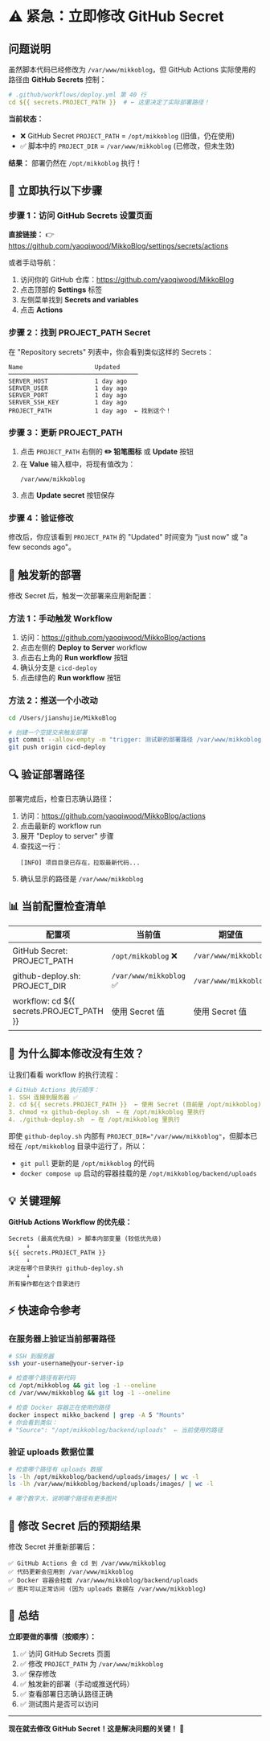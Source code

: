 # ⚠️ 紧急：立即修改 GitHub Secret

## 问题说明

虽然脚本代码已经修改为 `/var/www/mikkoblog`，但 GitHub Actions 实际使用的路径由 **GitHub Secrets** 控制：

```yaml
# .github/workflows/deploy.yml 第 40 行
cd ${{ secrets.PROJECT_PATH }}  # ← 这里决定了实际部署路径！
```

**当前状态：**
- ❌ GitHub Secret `PROJECT_PATH` = `/opt/mikkoblog` (旧值，仍在使用)
- ✅ 脚本中的 `PROJECT_DIR` = `/var/www/mikkoblog` (已修改，但未生效)

**结果：** 部署仍然在 `/opt/mikkoblog` 执行！

## 🎯 立即执行以下步骤

### 步骤 1：访问 GitHub Secrets 设置页面

**直接链接：**
👉 https://github.com/yaoqiwood/MikkoBlog/settings/secrets/actions

或者手动导航：
1. 访问你的 GitHub 仓库：https://github.com/yaoqiwood/MikkoBlog
2. 点击顶部的 **Settings** 标签
3. 左侧菜单找到 **Secrets and variables**
4. 点击 **Actions**

### 步骤 2：找到 PROJECT_PATH Secret

在 "Repository secrets" 列表中，你会看到类似这样的 Secrets：

```
Name                    Updated
────────────────────────────────────
SERVER_HOST             1 day ago
SERVER_USER             1 day ago  
SERVER_PORT             1 day ago
SERVER_SSH_KEY          1 day ago
PROJECT_PATH            1 day ago  ← 找到这个！
```

### 步骤 3：更新 PROJECT_PATH

1. 点击 `PROJECT_PATH` 右侧的 **✏️ 铅笔图标** 或 **Update** 按钮
2. 在 **Value** 输入框中，将现有值改为：
   ```
   /var/www/mikkoblog
   ```
3. 点击 **Update secret** 按钮保存

### 步骤 4：验证修改

修改后，你应该看到 `PROJECT_PATH` 的 "Updated" 时间变为 "just now" 或 "a few seconds ago"。

## 🚀 触发新的部署

修改 Secret 后，触发一次部署来应用新配置：

### 方法 1：手动触发 Workflow

1. 访问：https://github.com/yaoqiwood/MikkoBlog/actions
2. 点击左侧的 **Deploy to Server** workflow
3. 点击右上角的 **Run workflow** 按钮
4. 确认分支是 `cicd-deploy`
5. 点击绿色的 **Run workflow** 按钮

### 方法 2：推送一个小改动

```bash
cd /Users/jianshujie/MikkoBlog

# 创建一个空提交来触发部署
git commit --allow-empty -m "trigger: 测试新的部署路径 /var/www/mikkoblog"
git push origin cicd-deploy
```

## 🔍 验证部署路径

部署完成后，检查日志确认路径：

1. 访问：https://github.com/yaoqiwood/MikkoBlog/actions
2. 点击最新的 workflow run
3. 展开 "Deploy to server" 步骤
4. 查找这一行：
   ```
   [INFO] 项目目录已存在，拉取最新代码...
   ```
5. 确认显示的路径是 `/var/www/mikkoblog`

## 📊 当前配置检查清单

| 配置项 | 当前值 | 期望值 | 状态 |
|--------|--------|--------|------|
| GitHub Secret: PROJECT_PATH | `/opt/mikkoblog` ❌ | `/var/www/mikkoblog` | **需要修改** |
| github-deploy.sh: PROJECT_DIR | `/var/www/mikkoblog` ✅ | `/var/www/mikkoblog` | 已修改 |
| workflow: cd ${{ secrets.PROJECT_PATH }} | 使用 Secret 值 | 使用 Secret 值 | 等待 Secret 更新 |

## 🐛 为什么脚本修改没有生效？

让我们看看 workflow 的执行流程：

```yaml
# GitHub Actions 执行顺序：
1. SSH 连接到服务器 ✅
2. cd ${{ secrets.PROJECT_PATH }}  ← 使用 Secret (目前是 /opt/mikkoblog)
3. chmod +x github-deploy.sh  ← 在 /opt/mikkoblog 里执行
4. ./github-deploy.sh  ← 在 /opt/mikkoblog 里执行
```

即使 `github-deploy.sh` 内部有 `PROJECT_DIR="/var/www/mikkoblog"`，但脚本已经在 `/opt/mikkoblog` 目录中运行了，所以：
- `git pull` 更新的是 `/opt/mikkoblog` 的代码
- `docker compose up` 启动的容器挂载的是 `/opt/mikkoblog/backend/uploads`

## 💡 关键理解

**GitHub Actions Workflow 的优先级：**

```
Secrets (最高优先级) > 脚本内部变量 (较低优先级)
     ↓
${{ secrets.PROJECT_PATH }}
     ↓
决定在哪个目录执行 github-deploy.sh
     ↓
所有操作都在这个目录进行
```

## ⚡ 快速命令参考

### 在服务器上验证当前部署路径

```bash
# SSH 到服务器
ssh your-username@your-server-ip

# 检查哪个路径有新代码
cd /opt/mikkoblog && git log -1 --oneline
cd /var/www/mikkoblog && git log -1 --oneline

# 检查 Docker 容器正在使用的路径
docker inspect mikko_backend | grep -A 5 "Mounts"
# 你会看到类似：
# "Source": "/opt/mikkoblog/backend/uploads"  ← 当前使用的路径
```

### 验证 uploads 数据位置

```bash
# 检查哪个路径有 uploads 数据
ls -lh /opt/mikkoblog/backend/uploads/images/ | wc -l
ls -lh /var/www/mikkoblog/backend/uploads/images/ | wc -l

# 哪个数字大，说明哪个路径有更多图片
```

## 📝 修改 Secret 后的预期结果

修改 Secret 并重新部署后：

```
✅ GitHub Actions 会 cd 到 /var/www/mikkoblog
✅ 代码更新会应用到 /var/www/mikkoblog
✅ Docker 容器会挂载 /var/www/mikkoblog/backend/uploads
✅ 图片可以正常访问 (因为 uploads 数据在 /var/www/mikkoblog)
```

## 🎯 总结

**立即要做的事情（按顺序）：**

1. ✅ 访问 GitHub Secrets 页面
2. ✅ 修改 `PROJECT_PATH` 为 `/var/www/mikkoblog`
3. ✅ 保存修改
4. ✅ 触发新的部署（手动或推送代码）
5. ✅ 查看部署日志确认路径正确
6. ✅ 测试图片是否可以访问

---

**现在就去修改 GitHub Secret！这是解决问题的关键！** 🔑

